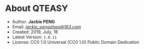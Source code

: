 
# About QTEASY

- Author: **Jackie PENG**
- Email: *jackie_pengzhao@163.com*
- Created: 2019, July, 16
- Latest Version: `1.0.11`
- License: CC0 1.0 Universal (CC0 1.0) Public Domain Dedication